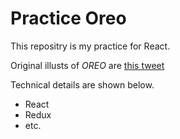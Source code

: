 # Practice Oreo

This repositry is my practice for React.

Original illusts of _OREO_ are [this tweet](https://twitter.com/773O3/status/1079573992254537733)

Technical details are shown below.

- React
- Redux
- etc.
